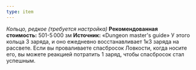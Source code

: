 ```yaml
---
type: item
---
```

*Кольцо, редкое (требуется настройка)*
**Рекомендованная стоимость:** 501-5 000 зм
**Источник:** «Dungeon master's guide»
У этого кольца 3 заряда, и оно ежедневно восстанавливает 1к3 заряда на рассвете. Если вы проваливаете спасбросок Ловкости, когда носите его, вы можете реакцией потратить 1 заряд, чтобы спасбросок стал успешным.